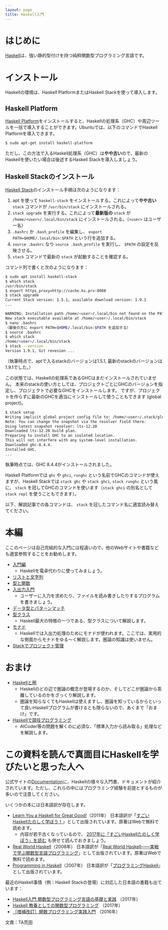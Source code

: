 ```yaml
---
layout: page
title: Haskell入門
---
```


# はじめに

[Haskell](https://www.haskell.org/)は、強い静的型付けを持つ純粋関数型プログラミング言語です。

# インストール

Haskellの環境は、Haskell PlatformまたはHaskell Stackを使って導入します。

## Haskell Platform

[Haskell Platform](https://www.haskell.org/platform/)をインストールすると、Haskellの処理系（GHC）や周辺ツールを一括で導入することができます。Ubuntuでは、以下のコマンドでHaskell Platformを導入できます。

```sh
$ sudo apt-get install haskell-platform
```

ただし、この方法で入るHaskell処理系（GHC）は**やや古い**ので、最新のHaskellを使いたい場合は後述するHaskell Stackを導入しましょう。

## Haskell Stackのインストール

[Haskell Stack](https://docs.haskellstack.org/en/stable/README/)のインストール手順は次のようになります：

1. apt を使って `haskell-stack` をインストールする。これによって**やや古い** `stack` コマンドが `/usr/bin/stack` にインストールされる。
2. `stack upgrade` を実行する。これによって**最新版の** `stack` が `/home/<user>/.local/bin/stack` にインストールされる。（`<user>` はユーザー名）
3. `.bashrc` か `.bash_profile` を編集し、
   `export PATH=$HOME/.local/bin:$PATH`
   という行を追加する。
4. `source .bashrc` なり `source .bash_profile` を実行し、 `$PATH` の設定を反映させる。
5. `stack` コマンドで最新の `stack` が起動することを確認する。

コマンド列で書くと次のようになります：

```sh
$ sudo apt install haskell-stack
$ which stack
/usr/bin/stack
$ export https_proxy=http://cache.ks.prv:8080
$ stack upgrade
Current Stack version: 1.5.1, available download version: 1.9.1
...

WARNING: Installation path /home/<user>/.local/bin not found on the PATH environment variable
New stack executable available at /home/<user>/.local/bin/stack
$ nano .bashrc
（最後の方に export PATH=$HOME/.local/bin:$PATH を追加する）
$ source .bashrc
$ which stack
/home/<user>/.local/bin/stack
$ stack --version
Version 1.9.1, Git revesion ...
```

（執筆時点で、aptで入るstackのバージョンは1.5.1, 最新のstackのバージョンは1.9.1でした。）

この状態では、Haskellの処理系であるGHCはまだインストールされていません。
本来のstackの使い方としては、プロジェクトごとにGHCのバージョンを指定し、プロジェクトで必要なGHCをインストールします。
ですが、プロジェクトを作らずに最新のGHCを適当にインストールして使うこともできます (global project)。

```sh
$ stack setup
Writing implicit global project config file to: /home/<user>/.stack/global-project/stack.yaml
Note: You can change the snapshot via the resolver field there.
Using latest snapshot resolver: lts-12.20
Downloaded lts-12.20 build plan.
Preparing to install GHC to an isolated location.
This will not interfere with any system-level installation.
Downloaded ghc-8.4.4.
Installed GHC.
...
```

執筆時点では、GHC 8.4.4がインストールされました。

Haskell Platformでは `ghc` や `ghci`, `runghc` という名前でGHCのコマンドが使えますが、Haskell Stackでは `stack ghc` や `stack ghci`, `stack runghc` という風に、 `stack` を冠してGHCのコマンドを使います（`stack ghci` の別名として `stack repl` を使うこともできます）。

以下、解説記事での各コマンドは、 `stack` を冠したコマンド名に適宜読み替えてください。

# 本編

ここのページは自己完結的な入門には程遠いので、他のWebサイトや書籍なども適宜参照することをお勧めします。

- [入門編](intro.html)
  - Haskellを電卓代わりに使ってみましょう。
- [リストと文字列](list.html)
- [型と関数](types-and-functions.html)
- [入出力入門](io.html)
  - ユーザーに入力を求めたり、ファイルを読み書きしたりするプログラムを書きましょう。
- [データ型とパターンマッチ](data-types.html)
- [型クラス](type-classes.html)
  - Haskell最大の特徴の一つである、型クラスについて解説します。
- [モナド](monad.html)
  - Haskellでは入出力処理のためにモナドが使われます。ここでは、実用的な側面からモナドをゆる〜く解説します。圏論の知識は使いません。
- [Stackでプロジェクト管理](stack-project.html)

# おまけ

- [Haskellと圏](category.html)
  - Haskellのどの辺で圏論の概念が登場するのか、そしてどこが圏論から乖離しているのかをざっくり解説します。
  - 圏論を知らなくてもHaskellは使えますし、圏論を知っているからといって良いHaskellプログラムが書けるとも限らないので、あくまで「おまけ」です。
- [Haskellで競技プログラミング](competitive.html)
  - AtCoder等の問題を解くのに必須な、「標準入力から読み取る」処理などを解説します。

# この資料を読んで真面目にHaskellを学びたいと思った人へ

公式サイトの[Documentation](https://www.haskell.org/documentation)に、Haskellの様々な入門書、ドキュメントが紹介されています。ただし、これらの中にはプログラミング経験を前提とするものが多いので注意してください。

いくつかの本には日本語訳が存在します。

- [Learn You a Haskell for Great Good!](http://learnyouahaskell.com/)（2011年） 日本語訳が「[すごいHaskellたのしく学ぼう！](https://www.ohmsha.co.jp/book/9784274068850/)」として出版されています。原著はWebで無料で読めます。
    - 内容が若干古くなっているので、 [2017年に「すごいHaskellたのしく学ぼう」を読む](https://qiita.com/Aruneko/items/e72f7c6ee49159751cba) も併せて読んでおきましょう。
- [Real World Haskell](http://book.realworldhaskell.org/)（2008年） 日本語訳が「[Real World Haskell——実戦で学ぶ関数型言語プログラミング](https://www.oreilly.co.jp/books/9784873114231/)」として出版されています。原著はWebで無料で読めます。
- [Programming in Haskell](http://www.cs.nott.ac.uk/~gmh/book.html)（2007年） 日本語訳が「[プログラミングHaskell](https://www.ohmsha.co.jp/book/9784274067815/)」として出版されています。

最近のHaskell事情（例：Haskell Stackの登場）に対応した日本語の書籍も出ています：

- [Haskell入門 関数型プログラミング言語の基礎と実践](http://gihyo.jp/book/2017/978-4-7741-9237-6) （2017年）
- [Haskell 教養としての関数型プログラミング](http://www.shuwasystem.co.jp/products/7980html/4806.html) （2017年）
- [［増補改訂］関数プログラミング実践入門](http://gihyo.jp/book/2016/978-4-7741-8390-9) （2016年）

文責：TA荒田
